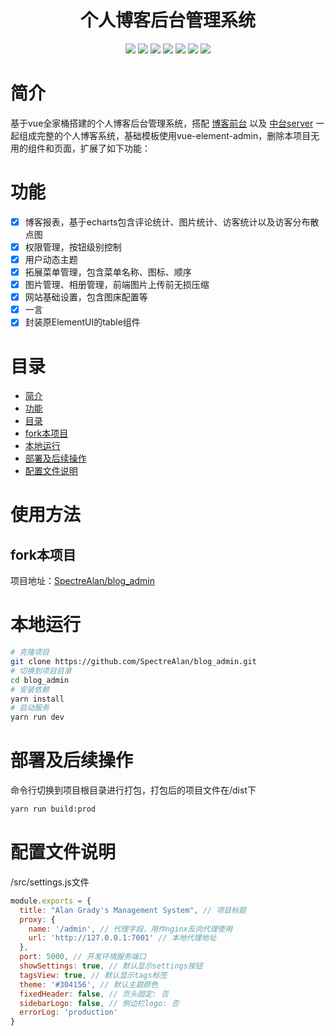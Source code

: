 <div align="center">
<h1 align="center">个人博客后台管理系统</h1>
<img src="https://img.shields.io/github/issues/SpectreAlan/blog_admin?color=green">
<img src="https://img.shields.io/github/stars/SpectreAlan/blog_admin?color=yellow">
<img src="https://img.shields.io/github/forks/SpectreAlan/blog_admin?color=orange">
<img src="https://img.shields.io/github/license/SpectreAlan/blog_admin?color=ff69b4">
<img src="https://img.shields.io/github/search/SpectreAlan/blog_admin/main?color=blue">
<img src="https://img.shields.io/github/v/release/SpectreAlan/blog_admin?color=blueviolet">
<img src="https://img.shields.io/github/languages/code-size/SpectreAlan/blog_admin?color=critical">
</div>

# 简介
基于vue全家桶搭建的个人博客后台管理系统，搭配 [博客前台](https://github.com/SpectreAlan/blog-nextjs) 以及 [中台server](https://github.com/SpectreAlan/blog-server) 一起组成完整的个人博客系统，基础模板使用vue-element-admin，删除本项目无用的组件和页面，扩展了如下功能：

# 功能
* [x] 博客报表，基于echarts包含评论统计、图片统计、访客统计以及访客分布散点图
* [x] 权限管理，按钮级别控制
* [x] 用户动态主题
* [x] 拓展菜单管理，包含菜单名称、图标、顺序
* [x] 图片管理、相册管理，前端图片上传前无损压缩
* [x] 网站基础设置，包含图床配置等
* [x] 一言
* [x] 封装原ElementUI的table组件

# 目录

- [简介](#简介)
- [功能](#功能)
- [目录](#目录)
- [fork本项目](#fork本项目)
- [本地运行](#本地运行)
- [部署及后续操作](#部署及后续操作)
- [配置文件说明](#配置文件说明)
# 使用方法

## fork本项目

项目地址：[SpectreAlan/blog_admin](https://github.com/SpectreAlan/blog_admin)

# 本地运行
```bash
# 克隆项目
git clone https://github.com/SpectreAlan/blog_admin.git
# 切换到项目目录
cd blog_admin
# 安装依赖
yarn install
# 启动服务
yarn run dev
```
# 部署及后续操作
命令行切换到项目根目录进行打包，打包后的项目文件在/dist下
```bash
yarn run build:prod
```
# 配置文件说明
/src/settings.js文件
```javascript
module.exports = {
  title: "Alan Grady's Management System", // 项目标题
  proxy: {
    name: '/admin', // 代理字段，用作nginx反向代理使用
    url: 'http://127.0.0.1:7001' // 本地代理地址
  },
  port: 5000, // 开发环境服务端口
  showSettings: true, // 默认显示settings按钮
  tagsView: true, // 默认显示tags标签
  theme: '#304156', // 默认主题颜色
  fixedHeader: false, // 页头固定: 否
  sidebarLogo: false, // 侧边栏logo: 否
  errorLog: 'production'
}

```


